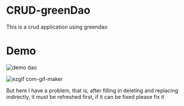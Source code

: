 # CRUD-greenDao
This is a crud application using greendao

# Demo

![demo dao](https://user-images.githubusercontent.com/56096045/110738019-1cb51480-8261-11eb-96f4-3a843d9613b8.png)

![ezgif com-gif-maker](https://user-images.githubusercontent.com/56096045/110737048-42d9b500-825f-11eb-9eec-881a96fff796.gif)

But here I have a problem, that is, after filling in deleting and replacing indirectly, it must be refreshed first, if it can be fixed please fix it

